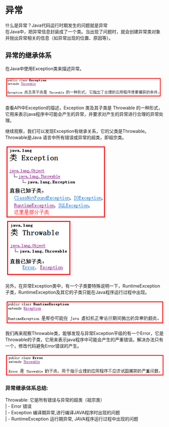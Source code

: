 # 异常
  什么是异常？Java代码运行时期发生的问题就是异常<br>
  在Java中，把异常信息封装成了一个类。当出现了问题时，就会创建异常类对象并抛出异常相关的信息（如异常出现的位置、原因等）。
## 异常的继承体系
  在Java中使用Exception类来描述异常。<br>
  <br>
  ![text](https://github.com/AcherLi/Java/blob/master/img/doc01.png?raw=true)<br>
  <br>
  查看API中Exception的描述，Exception 类及其子类是 Throwable 的一种形式，它用来表示java程序中可能会产生的异常，并要求对产生的异常进行合理的异常处理。<br>

  继续观察，我们可以发现Exception有继承关系，它的父类是Throwable。Throwable是Java 语言中所有错误或异常的超类，即祖宗类。<br>
  <br>
  ![text](https://github.com/AcherLi/Java/blob/master/img/doc02.png?raw=true)
  ![text](https://github.com/AcherLi/Java/blob/master/img/doc03.png?raw=true)<br>
  <br>
  另外，在异常Exception类中，有一个子类要特殊说明一下，RuntimeException子类，RuntimeException及其它的子类只能在Java程序运行过程中出现。<br>
  <br>
  ![text](https://github.com/AcherLi/Java/blob/master/img/doc04.png?raw=true)<br>
  <br>
  我们再来观察Throwable类，能够发现与异常Exception平级的有一个Error，它是Throwable的子类，它用来表示java程序中可能会产生的严重错误。解决办法只有一个，修改代码避免Error错误的产生。<br>
  <br>
  ![text](https://github.com/AcherLi/Java/blob/master/img/doc05.png?raw=true)<br>
### 异常继承体系总结:
  Throwable: 它是所有错误与异常的超类（祖宗类）<br>
    | - Error 错误<br>
    | - Exception 编译期异常,进行编译JAVA程序时出现的问题<br>
            | - RuntimeException 运行期异常, JAVA程序运行过程中出现的问题<br>
